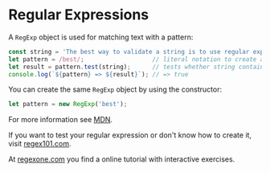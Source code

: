 # Regular Expressions

A `RegExp` object is used for matching text with a pattern:

```javascript
const string = 'The best way to validate a string is to use regular expressions!';
let pattern = /best/;                   // literal notation to create a RegExp object
let result = pattern.test(string);      // tests whether string contains 'best'
console.log(`${pattern} => ${result}`); // => true
```

You can create the same `RegExp` object by using the constructor:

```javascript
let pattern = new RegExp('best');
```

For more information see [MDN](https://developer.mozilla.org/en-US/docs/Web/JavaScript/Reference/Global_Objects/RegExp).

If you want to test your regular expression or don't know how to create it, visit [regex101.com](https://regex101.com/).

At [regexone.com](https://regexone.com/) you find a online tutorial with interactive exercises.

